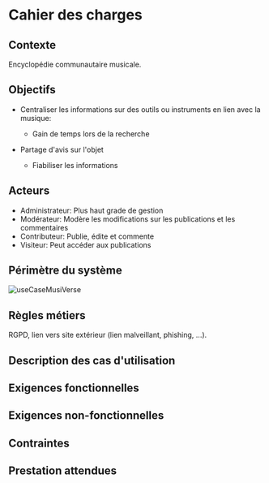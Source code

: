 # Cahier des charges

## Contexte
Encyclopédie communautaire musicale.

## Objectifs
- Centraliser les informations sur des outils ou instruments en lien avec la musique:
  - Gain de temps lors de la recherche


- Partage d'avis sur l'objet
  - Fiabiliser les informations

## Acteurs
- Administrateur: Plus haut grade de gestion
- Modérateur: Modère les modifications sur les publications et les commentaires
- Contributeur: Publie, édite et commente 
- Visiteur: Peut accéder aux publications

## Périmètre du système
![useCaseMusiVerse](./assets/userCaseMusiVerse.jpg "Use Case MusiVerse")

## Règles métiers
RGPD, lien vers site extérieur (lien malveillant, phishing, ...).

## Description des cas d'utilisation


## Exigences fonctionnelles


## Exigences non-fonctionnelles


## Contraintes


## Prestation attendues